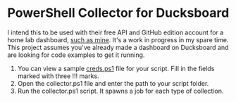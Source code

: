 PowerShell Collector for Ducksboard
==================

I intend this to be used with their free API and GitHub edition account for a home lab dashboard, [such as mine](https://public.ducksboard.com/ghKNTfxs_C-psVCY9iue/). It's a work in progress in my spare time. This project assumes you've already made a dashboard on Ducksboard and are looking for code examples to get it running.

1. You can view a sample [creds.ps1](https://github.com/WahlNetwork/ducksboard-homelab/blob/21abfeab1b2e9e6a3c9c6b0b02b9a248107ddfc8/creds.ps1) file for your script. Fill in the fields marked with three !!! marks.
2. Open the collector.ps1 file and enter the path to your script folder.
3. Run the collector.ps1 script. It spawns a job for each type of collection.
